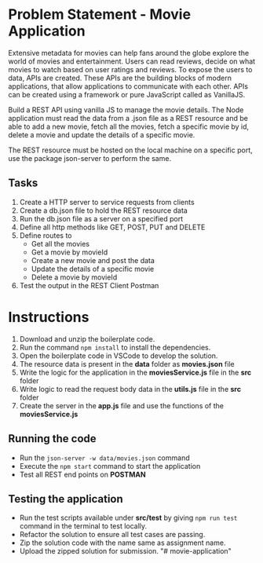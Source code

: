 # Problem Statement - Movie Application
Extensive metadata for movies can help fans around the globe explore the world of movies and entertainment. Users can read reviews, decide on what movies to watch based on user ratings and reviews. To expose the users to data, APIs are created. These APIs are the building blocks of modern applications, that allow applications to communicate with each other. APIs can be created using a framework or pure JavaScript called as VanillaJS.​ ​

Build a REST API using vanilla JS to manage the movie details. The Node application must read the data from a .json file as a REST resource and be able to add a new movie, fetch all the movies, fetch a specific movie by id, delete a movie and update the details of a specific movie.​

The REST resource must be hosted on the ​local machine on a specific port,​ use the package json-server ​to perform the same.

## Tasks

1. Create a HTTP server to service requests from clients​
2. Create a db.json file to hold the REST resource data ​
3. Run the db.json file as a server on a specified port​
4. Define all http methods like GET, POST, PUT and DELETE​
5. Define routes to​
    - Get all the movies​
    - Get a movie by movieId​
    - Create a new movie and post the data​
    - Update the details of a specific movie​
    - Delete a movie by movieId​
6. Test the output in the REST Client Postman​


# Instructions

1. Download and unzip the boilerplate code.
2. Run the command `npm install` to install the dependencies.
3. Open the boilerplate code in VSCode to develop the solution.
4. The resource data is present in the **data** folder as **movies.json** file
5. Write the logic for the application in the **moviesService.js** file in the **src** folder
6. Write logic to read the request body data in the **utils.js** file in the **src** folder
7. Create the server in the **app.js** file and use the functions of the **moviesService.js**

## Running the code

- Run the `json-server -w data/movies.json` command
- Execute the `npm start` command to start the application
- Test all REST end points on **POSTMAN**

## Testing the application

- Run the test scripts available under **src/test** by giving `npm run test` command in the terminal to test locally.
- Refactor the solution to ensure all test cases are passing.
- Zip the solution code with the name same as assignment name.
- Upload the zipped solution for submission.
"# movie-application" 
